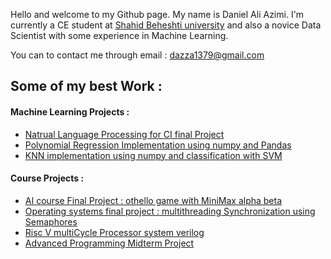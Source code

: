 Hello and welcome to my Github page. My name is Daniel Ali Azimi. I'm currently a CE student at [Shahid Beheshti university](http://en.sbu.ac.ir/SitePages/Home.aspx) and also a novice Data Scientist with some experience in Machine Learning.

You can to contact me through email : dazza1379@gmail.com

## Some of my best Work : 

#### Machine Learning Projects : 
  - [Natrual Language Processing for CI final Project](https://github.com/Danny1379/Computational_intelligence_final_project_NLP)
  - [Polynomial Regression Implementation using numpy and Pandas](https://github.com/Danny1379/Computational_Intelligence_Course_Polynomial_Regression)
  - [KNN implementation using numpy and classification with SVM](https://github.com/Danny1379/Computational_Intelligence_Course_KNN_SVM)
#### Course Projects : 
  - [AI course Final Project : othello game with MiniMax alpha beta](https://github.com/alishokri1661s/Othello_AI)
  - [Operating systems final project : multithreading Synchronization using Semaphores](https://github.com/Danny1379/OS_final_project)
  - [Risc V multiCycle Processor system verilog](https://github.com/Danny1379/RISC_V_MultiCycle_Processor)
  - [Advanced Programming Midterm Project](https://github.com/Danny1379/AP_MidTerm_Project_ExamSystem)


<!--
**Danny1379/Danny1379** is a ✨ _special_ ✨ repository because its `README.md` (this file) appears on your GitHub profile.

Here are some ideas to get you started:

- 🔭 I’m currently working on ...
- 🌱 I’m currently learning ...
- 👯 I’m looking to collaborate on ...
- 🤔 I’m looking for help with ...
- 💬 Ask me about ...
- 📫 How to reach me: ...
- 😄 Pronouns: ...
- ⚡ Fun fact: ...
-->
